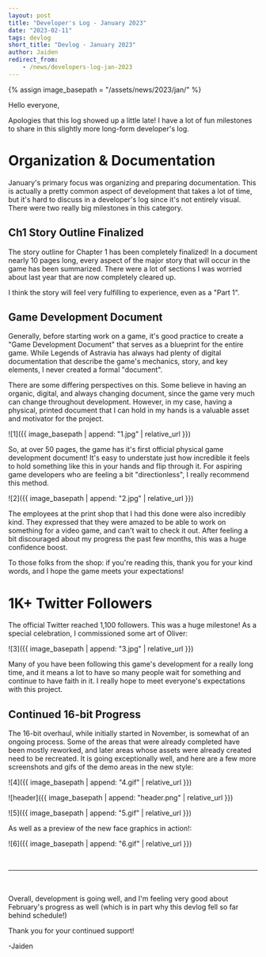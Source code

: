 ```yaml
---
layout: post
title: "Developer's Log - January 2023"
date: "2023-02-11"
tags: devlog
short_title: "Devlog - January 2023"
author: Jaiden
redirect_from:
    - /news/developers-log-jan-2023
---
```

{% assign image_basepath = "/assets/news/2023/jan/" %}

Hello everyone,

Apologies that this log showed up a little late! I have a lot of fun milestones to share in this slightly more long-form developer's log.

# Organization & Documentation
January's primary focus was organizing and preparing documentation. This is actually a pretty common aspect of development that takes a lot of time, but it's hard to discuss in a developer's log since it's not entirely visual. There were two really big milestones in this category.

## Ch1 Story Outline Finalized
The story outline for Chapter 1 has been completely finalized! In a document nearly 10 pages long, every aspect of the major story that will occur in the game has been summarized. There were a lot of sections I was worried about last year that are now completely cleared up.

I think the story will feel very fulfilling to experience, even as a "Part 1".

## Game Development Document
Generally, before starting work on a game, it's good practice to create a "Game Development Document" that serves as a blueprint for the entire game. While Legends of Astravia has always had plenty of digital documentation that describe the game's mechanics, story, and key elements, I never created a formal "document".

There are some differing perspectives on this. Some believe in having an organic, digital, and always changing document, since the game very much can change throughout development. However, in my case, having a physical, printed document that I can hold in my hands is a valuable asset and motivator for the project.

![1]({{ image_basepath | append: "1.jpg" | relative_url }})

So, at over 50 pages, the game has it's first official physical game development document! It's easy to understate just how incredible it feels to hold something like this in your hands and flip through it. For aspiring game developers who are feeling a bit "directionless", I really recommend this method.

![2]({{ image_basepath | append: "2.jpg" | relative_url }})

The employees at the print shop that I had this done were also incredibly kind. They expressed that they were amazed to be able to work on something for a video game, and can't wait to check it out. After feeling a bit discouraged about my progress the past few months, this was a huge confidence boost.

To those folks from the shop: if you're reading this, thank you for your kind words, and I hope the game meets your expectations!



# 1K+ Twitter Followers
The official Twitter reached 1,100 followers. This was a huge milestone! As a special celebration, I commissioned some art of Oliver:

![3]({{ image_basepath | append: "3.jpg" | relative_url }})


Many of you have been following this game's development for a really long time, and it means a lot to have so many people wait for something and continue to have faith in it. I really hope to meet everyone's expectations with this project.

## Continued 16-bit Progress
The 16-bit overhaul, while initially started in November, is somewhat of an ongoing process. Some of the areas that were already completed have been mostly reworked, and later areas whose assets were already created need to be recreated. It is going exceptionally well, and here are a few more screenshots and gifs of the demo areas in the new style:


![4]({{ image_basepath | append: "4.gif" | relative_url }})

![header]({{ image_basepath | append: "header.png" | relative_url }})

![5]({{ image_basepath | append: "5.gif" | relative_url }})

As well as a preview of the new face graphics in action!:

![6]({{ image_basepath | append: "6.gif" | relative_url }})

<br>

---

<br>
<br>
Overall, development is going well, and I'm feeling very good about February's progress as well (which is in part why this devlog fell so far behind schedule!)

Thank you for your continued support!

-Jaiden